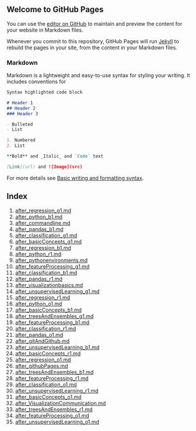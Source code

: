 ## Welcome to GitHub Pages

You can use the [editor on GitHub](https://github.com/univai-courses-ghf/Templates/edit/main/docs/index.md) to maintain and preview the content for your website in Markdown files.

Whenever you commit to this repository, GitHub Pages will run [Jekyll](https://jekyllrb.com/) to rebuild the pages in your site, from the content in your Markdown files.

### Markdown

Markdown is a lightweight and easy-to-use syntax for styling your writing. It includes conventions for

```markdown
Syntax highlighted code block

# Header 1
## Header 2
### Header 3

- Bulleted
- List

1. Numbered
2. List

**Bold** and _Italic_ and `Code` text

[Link](url) and ![Image](src)
```

For more details see [Basic writing and formatting syntax](https://docs.github.com/en/github/writing-on-github/getting-started-with-writing-and-formatting-on-github/basic-writing-and-formatting-syntax).

## Index

1. [after_regression_g1.md](after_regression_g1.md)
2. [after_python_b1.md](after_python_b1.md)
3. [after_commandline.md](after_commandline.md)
4. [after_pandas_b1.md](after_pandas_b1.md)
5. [after_classification_g1.md](after_classification_g1.md)
6. [after_basicConcepts_g1.md](after_basicConcepts_g1.md)
7. [after_regression_b1.md](after_regression_b1.md)
8. [after_python_r1.md](after_python_r1.md)
9. [after_pythonenvironments.md](after_pythonenvironments.md)
10. [after_featureProcessing_g1.md](after_featureProcessing_g1.md)
11. [after_classification_b1.md](after_classification_b1.md)
12. [after_pandas_r1.md](after_pandas_r1.md)
13. [after_visualizationbasics.md](after_visualizationbasics.md)
14. [after_unsupervisedLearning_g1.md](after_unsupervisedLearning_g1.md)
15. [after_regression_r1.md](after_regression_r1.md)
16. [after_python_o1.md](after_python_o1.md)
17. [after_basicConcepts_b1.md](after_basicConcepts_b1.md)
18. [after_treesAndEnsembles_g1.md](after_treesAndEnsembles_g1.md)
19. [after_featureProcessing_b1.md](after_featureProcessing_b1.md)
20. [after_classification_r1.md](after_classification_r1.md)
21. [after_pandas_o1.md](after_pandas_o1.md)
22. [after_gitAndGithub.md](after_gitAndGithub.md)
23. [after_unsupervisedLearning_b1.md](after_unsupervisedLearning_b1.md)
24. [after_basicConcepts_r1.md](after_basicConcepts_r1.md)
25. [after_regression_o1.md](after_regression_o1.md)
26. [after_githubPages.md](after_githubPages.md)
27. [after_treesAndEnsembles_b1.md](after_treesAndEnsembles_b1.md)
28. [after_featureProcessing_r1.md](after_featureProcessing_r1.md)
29. [after_classification_o1.md](after_classification_o1.md)
30. [after_unsupervisedLearning_r1.md](after_unsupervisedLearning_r1.md)
31. [after_basicConcepts_o1.md](after_basicConcepts_o1.md)
32. [after_VisualizationCommunication.md](after_VisualizationCommunication.md)
33. [after_treesAndEnsembles_r1.md](after_treesAndEnsembles_r1.md)
34. [after_featureProcessing_o1.md](after_featureProcessing_o1.md)
35. [after_unsupervisedLearning_o1.md](after_unsupervisedLearning_o1.md)
